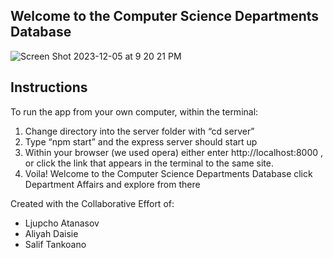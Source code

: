 ## Welcome to the Computer Science Departments Database

![Screen Shot 2023-12-05 at 9 20 21 PM](https://github.com/Demonstrablee/CMP420-FinalProject/assets/78444693/52acc002-5c42-4861-9808-f8ab04f3988c)
## Instructions
To run the app from your own computer, within the terminal:
 
1. 	Change directory into the server folder with “cd server”
2. 	Type “npm start” and the express server should start up
3. 	Within your browser (we used opera) either enter http://localhost:8000 , or click the link that appears in the terminal to the same site.
4. 	Voila! Welcome to the Computer Science Departments Database click Department Affairs and explore from there

Created with the Collaborative Effort of:
- Ljupcho Atanasov 
- Aliyah Daisie
- Salif Tankoano
